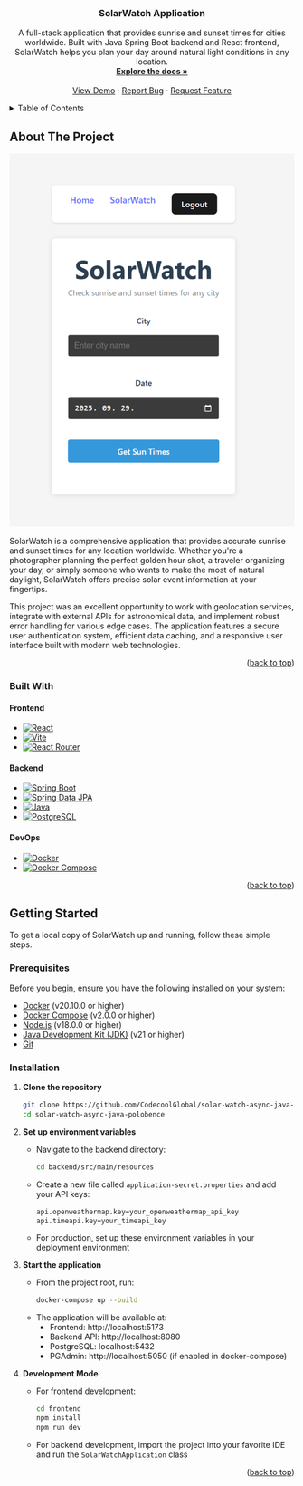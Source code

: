 <!-- PROJECT LOGO -->
<br />
<div align="center">
<h3 align="center">SolarWatch Application</h3>

  <p align="center">
    A full-stack application that provides sunrise and sunset times for cities worldwide. Built with Java Spring Boot backend and React frontend, SolarWatch helps you plan your day around natural light conditions in any location.
    <br />
    <a href="https://github.com/CodecoolGlobal/solar-watch-async-java-polobence.git"><strong>Explore the docs »</strong></a>
    <br />
    <br />
    <a href="https://github.com/CodecoolGlobal/solar-watch-async-java-polobence.git">View Demo</a>
    &middot;
    <a href="https://github.com/CodecoolGlobal/solar-watch-async-java-polobence.git/issues/new?labels=bug&template=bug-report---.md">Report Bug</a>
    &middot;
    <a href="https://github.com/CodecoolGlobal/solar-watch-async-java-polobence.git/issues/new?labels=enhancement&template=feature-request---.md">Request Feature</a>
  </p>
</div>



<!-- TABLE OF CONTENTS -->
<details>
  <summary>Table of Contents</summary>
  <ol>
    <li>
      <a href="#about-the-project">About The Project</a>
      <ul>
        <li><a href="#built-with">Built With</a></li>
      </ul>
    </li>
    <li>
      <a href="#getting-started">Getting Started</a>
      <ul>
        <li><a href="#prerequisites">Prerequisites</a></li>
        <li><a href="#installation">Installation</a></li>
      </ul>
    </li>
  </ol>
</details>



<!-- ABOUT THE PROJECT -->
## About The Project

![Product Name Screen Shot][product-screenshot]

SolarWatch is a comprehensive application that provides accurate sunrise and sunset times for any location worldwide. Whether you're a photographer planning the perfect golden hour shot, a traveler organizing your day, or simply someone who wants to make the most of natural daylight, SolarWatch offers precise solar event information at your fingertips.

This project was an excellent opportunity to work with geolocation services, integrate with external APIs for astronomical data, and implement robust error handling for various edge cases. The application features a secure user authentication system, efficient data caching, and a responsive user interface built with modern web technologies.

<p align="right">(<a href="#readme-top">back to top</a>)</p>



### Built With

#### Frontend
* [![React][React.js]][React-url]
* [![Vite][Vite.js]][Vite-url]
* [![React Router][React-Router.js]][React-Router-url]

#### Backend
* [![Spring Boot][Spring-Boot.js]][Spring-Boot-url]
* [![Spring Data JPA][Spring-Data-JPA.js]][Spring-Data-JPA-url]
* [![Java][Java.js]][Java-url]
* [![PostgreSQL][PostgreSQL.js]][PostgreSQL-url]

#### DevOps
* [![Docker][Docker.js]][Docker-url]
* [![Docker Compose][Docker-Compose.js]][Docker-Compose-url]

<p align="right">(<a href="#readme-top">back to top</a>)</p>



<!-- GETTING STARTED -->
## Getting Started

To get a local copy of SolarWatch up and running, follow these simple steps.

### Prerequisites

Before you begin, ensure you have the following installed on your system:

- [Docker](https://docs.docker.com/get-docker/) (v20.10.0 or higher)
- [Docker Compose](https://docs.docker.com/compose/install/) (v2.0.0 or higher)
- [Node.js](https://nodejs.org/) (v18.0.0 or higher)
- [Java Development Kit (JDK)](https://adoptium.net/) (v21 or higher)
- [Git](https://git-scm.com/downloads)

### Installation

1. **Clone the repository**
   ```bash
   git clone https://github.com/CodecoolGlobal/solar-watch-async-java-polobence.git
   cd solar-watch-async-java-polobence
   ```

2. **Set up environment variables**
   - Navigate to the backend directory:
     ```bash
     cd backend/src/main/resources
     ```
   - Create a new file called `application-secret.properties` and add your API keys:
     ```properties
     api.openweathermap.key=your_openweathermap_api_key
     api.timeapi.key=your_timeapi_key
     ```
   - For production, set up these environment variables in your deployment environment

3. **Start the application**
   - From the project root, run:
     ```bash
     docker-compose up --build
     ```
   - The application will be available at:
     - Frontend: http://localhost:5173
     - Backend API: http://localhost:8080
     - PostgreSQL: localhost:5432
     - PGAdmin: http://localhost:5050 (if enabled in docker-compose)

4. **Development Mode**
   - For frontend development:
     ```bash
     cd frontend
     npm install
     npm run dev
     ```
   - For backend development, import the project into your favorite IDE and run the `SolarWatchApplication` class

<p align="right">(<a href="#readme-top">back to top</a>)</p>





<!-- MARKDOWN LINKS & IMAGES -->
<!-- https://www.markdownguide.org/basic-syntax/#reference-style-links -->
[contributors-shield]: https://img.shields.io/github/contributors/github_username/repo_name.svg?style=for-the-badge
[contributors-url]: https://github.com/github_username/repo_name/graphs/contributors
[forks-shield]: https://img.shields.io/github/forks/github_username/repo_name.svg?style=for-the-badge
[forks-url]: https://github.com/github_username/repo_name/network/members
[stars-shield]: https://img.shields.io/github/stars/github_username/repo_name.svg?style=for-the-badge
[stars-url]: https://github.com/github_username/repo_name/stargazers
[issues-shield]: https://img.shields.io/github/issues/github_username/repo_name.svg?style=for-the-badge
[issues-url]: https://github.com/github_username/repo_name/issues
[license-shield]: https://img.shields.io/github/license/github_username/repo_name.svg?style=for-the-badge
[license-url]: https://github.com/github_username/repo_name/blob/master/LICENSE.txt
[linkedin-shield]: https://img.shields.io/badge/-LinkedIn-black.svg?style=for-the-badge&logo=linkedin&colorB=555
[linkedin-url]: https://linkedin.com/in/linkedin_username
[product-screenshot]: app-screenshot.png
[Next.js]: https://img.shields.io/badge/next.js-000000?style=for-the-badge&logo=nextdotjs&logoColor=white
[Next-url]: https://nextjs.org/
[React.js]: https://img.shields.io/badge/React-20232A?style=for-the-badge&logo=react&logoColor=61DAFB
[React-url]: https://reactjs.org/
[Vue.js]: https://img.shields.io/badge/Vue.js-35495E?style=for-the-badge&logo=vuedotjs&logoColor=4FC08D
[Vue-url]: https://vuejs.org/
[Angular.io]: https://img.shields.io/badge/Angular-DD0031?style=for-the-badge&logo=angular&logoColor=white
[Angular-url]: https://angular.io/
[Svelte.dev]: https://img.shields.io/badge/Svelte-4A4A55?style=for-the-badge&logo=svelte&logoColor=FF3E00
[Svelte-url]: https://svelte.dev/
[Laravel.com]: https://img.shields.io/badge/Laravel-FF2D20?style=for-the-badge&logo=laravel&logoColor=white
[Laravel-url]: https://laravel.com
[Bootstrap.com]: https://img.shields.io/badge/Bootstrap-563D7C?style=for-the-badge&logo=bootstrap&logoColor=white
[Bootstrap-url]: https://getbootstrap.com
[JQuery.com]: https://img.shields.io/badge/jQuery-0769AD?style=for-the-badge&logo=jquery&logoColor=white
[JQuery-url]: https://jquery.com
[React.js]: https://img.shields.io/badge/React-20232A?style=for-the-badge&logo=react&logoColor=61DAFB
[React-url]: https://reactjs.org/
[Vite.js]: https://img.shields.io/badge/Vite-646CFF?style=for-the-badge&logo=vite&logoColor=white
[Vite-url]: https://vitejs.dev/
[MUI.js]: https://img.shields.io/badge/MUI-007FFF?style=for-the-badge&logo=mui&logoColor=white
[MUI-url]: https://mui.com/
[React-Router.js]: https://img.shields.io/badge/React_Router-CA4245?style=for-the-badge&logo=react-router&logoColor=white
[React-Router-url]: https://reactrouter.com/
[Framer-Motion.js]: https://img.shields.io/badge/Framer_Motion-0055FF?style=for-the-badge&logo=framer&logoColor=white
[Framer-Motion-url]: https://www.framer.com/motion/
[Date-fns.js]: https://img.shields.io/badge/date--fns-007AFF?style=for-the-badge
[Date-fns-url]: https://date-fns.org/
[Spring-Boot.js]: https://img.shields.io/badge/Spring_Boot-6DB33F?style=for-the-badge&logo=spring&logoColor=white
[Spring-Boot-url]: https://spring.io/projects/spring-boot
[Spring-Security.js]: https://img.shields.io/badge/Spring_Security-6DB33F?style=for-the-badge&logo=spring-security&logoColor=white
[Spring-Security-url]: https://spring.io/projects/spring-security
[Spring-Data-JPA.js]: https://img.shields.io/badge/Spring_Data_JPA-6DB33F?style=for-the-badge&logo=spring&logoColor=white
[Spring-Data-JPA-url]: https://spring.io/projects/spring-data-jpa
[Java.js]: https://img.shields.io/badge/Java-ED8B00?style=for-the-badge&logo=openjdk&logoColor=white
[Java-url]: https://www.oracle.com/java/
[PostgreSQL.js]: https://img.shields.io/badge/PostgreSQL-316192?style=for-the-badge&logo=postgresql&logoColor=white
[PostgreSQL-url]: https://www.postgresql.org/
[Docker.js]: https://img.shields.io/badge/Docker-2496ED?style=for-the-badge&logo=docker&logoColor=white
[Docker-url]: https://www.docker.com/
[Docker-Compose.js]: https://img.shields.io/badge/Docker_Compose-2496ED?style=for-the-badge&logo=docker&logoColor=white
[Docker-Compose-url]: https://docs.docker.com/compose/
[Spring-WebFlux.js]: https://img.shields.io/badge/Spring_WebFlux-6DB33F?style=for-the-badge&logo=spring&logoColor=white
[Spring-WebFlux-url]: https://spring.io/projects/spring-webflux
